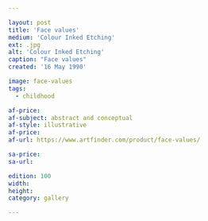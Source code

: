 ```yaml
---

layout: post
title: 'Face values'
medium: 'Colour Inked Etching'
ext: .jpg
alt: 'Colour Inked Etching'
caption: "Face values"
created: '16 May 1990'

image: face-values
tags:
  - childhood

af-price:
af-subject: abstract and conceptual
af-style: illustrative
af-price:
af-url: https://www.artfinder.com/product/face-values/

sa-price:
sa-url:

edition: 100
width:
height:
category: gallery

---
```

